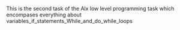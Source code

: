 This is the second task of the Alx low level programming task which encompases everything about variables_if_statements_While_and_do_while_loops
